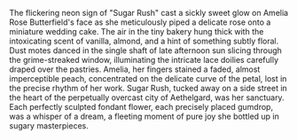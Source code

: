 The flickering neon sign of "Sugar Rush" cast a sickly sweet glow on Amelia Rose Butterfield's face as she meticulously piped a delicate rose onto a miniature wedding cake.  The air in the tiny bakery hung thick with the intoxicating scent of vanilla, almond, and a hint of something subtly floral.  Dust motes danced in the single shaft of late afternoon sun slicing through the grime-streaked window, illuminating the intricate lace doilies carefully draped over the pastries.  Amelia, her fingers stained a faded, almost imperceptible peach, concentrated on the delicate curve of the petal, lost in the precise rhythm of her work.  Sugar Rush, tucked away on a side street in the heart of the perpetually overcast city of Aethelgard, was her sanctuary.  Each perfectly sculpted fondant flower, each precisely placed gumdrop, was a whisper of a dream, a fleeting moment of pure joy she bottled up in sugary masterpieces.
